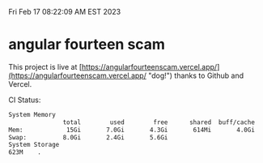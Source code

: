 Fri Feb 17 08:22:09 AM EST 2023

# angular fourteen scam


This project is live at [https://angularfourteenscam.vercel.app/](https://angularfourteenscam.vercel.app/ "dog!") thanks to Github and Vercel.

CI Status: 

```bash
System Memory
               total        used        free      shared  buff/cache   available
Mem:            15Gi       7.0Gi       4.3Gi       614Mi       4.0Gi       7.3Gi
Swap:          8.0Gi       2.4Gi       5.6Gi
System Storage
623M	.
```
```bash
